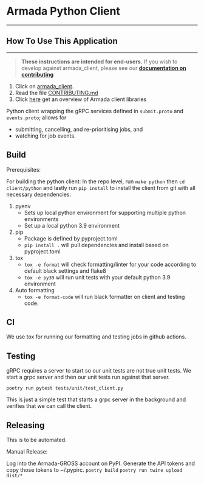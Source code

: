 Armada Python Client
=
<hr />

## How To Use This Application
***

> **These instructions are intended for end-users.** If you wish to develop against armada_client, please see our **[documentation on contributing](CONTRIBUTING.md )**

1) Click on [armada_client](https://pypi.org/project/armada-client/).
2) Read the file [CONTRIBUTING.md](CONTRIBUTING.md)
3) Click [here](https://armadaproject.io/libraries) get an overview of Armada client libraries

Python client wrapping the gRPC services defined in `submit.proto` and `events.proto`; allows for

- submitting, cancelling, and re-prioritising jobs, and
- watching for job events.


## Build
Prerequisites:

For building the python client:
In the repo level, run `make python` then `cd client/python` and lastly run `pip install` to install the client from git with all necessary dependencies.

1) pyenv
   - Sets up local python environment for supporting multiple python environments
   - Set up a local python 3.9 environment
2) pip
   - Package is defined by pyproject.toml
   - `pip install .` will pull dependencies and install based on pyproject.toml
3) tox
   - `tox -e format` will check formatting/linter for your code according to default black settings and flake8
   - `tox -e py39` will run unit tests with your default python 3.9 environment
4) Auto formatting
   - `tox -e format-code` will run black formatter on client and testing code.
## CI

We use tox for running our formatting and testing jobs in github actions.

## Testing
gRPC requires a server to start so our unit tests are not true unit tests.  We start a grpc server and then our unit tests run against that server.

`poetry run pytest tests/unit/test_client.py`

This is just a simple test that starts a grpc server in the background and verifies that we can call the client.

## Releasing

This is to be automated.

Manual Release:

Log into the Armada-GROSS account on PyPI.
Generate the API tokens and copy those tokens to ~/.pypirc.
`poetry build`
`poetry run twine upload dist/*`
